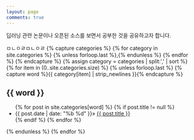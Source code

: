 ```yaml
---
layout: page
comments: true
---
```


딥러닝 관련 논문이나 오픈된 소스를 보면서 공부한 것을 공유하고자 합니다.

<div class="well">

ㅁㄴㅇㄹㅁㄴㅇㄹ
    {% capture categories %}
        {% for category in site.categories %}
            {% unless forloop.last %},{% endunless %}
        {% endfor %}
    {% endcapture %}
    {% assign category = categories | split:',' | sort %}
    {% for item in (0..site.categories.size) %}
        {% unless forloop.last %}
        {% capture word %}{{ category[item] | strip_newlines }}{% endcapture %}
        <h2 class="category" id="{{ word }}">{{ word }}</h2>
        <ul>
        {% for post in site.categories[word] %}
            {% if post.title != null %}
            <li>
            <span>{{ post.date | date: "%b %d" }}</span>» <a href="{{ site.baseurl}}{{ post.url }}">
            {{ post.title }}</a>
            </li>
            {% endif %}
        {% endfor %}
        </ul>
        {% endunless %}
    {% endfor %}
    <br/>
    <br/>
</div>  
